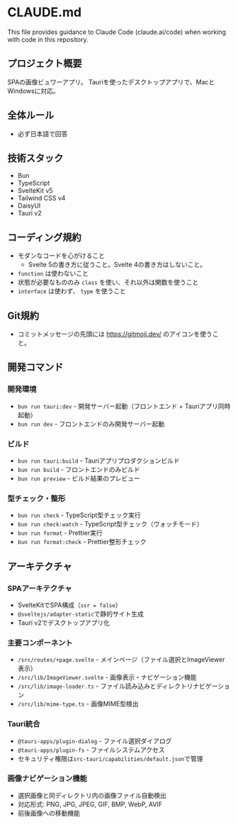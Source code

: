 # CLAUDE.md

This file provides guidance to Claude Code (claude.ai/code) when working with code in this repository.

## プロジェクト概要

SPAの画像ビュワーアプリ。
Tauriを使ったデスクトップアプリで、MacとWindowsに対応。

## 全体ルール

- 必ず日本語で回答

## 技術スタック

- Bun
- TypeScript
- SvelteKit v5
- Tailwind CSS v4
- DaisyUI
- Tauri v2

## コーディング規約

- モダンなコードを心がけること
  - Svelte 5の書き方に従うこと。Svelte 4の書き方はしないこと。
- `function` は使わないこと
- 状態が必要なもののみ `class` を使い、それ以外は関数を使うこと
- `interface` は使わず、 `type` を使うこと

## Git規約

- コミットメッセージの先頭には https://gitmoji.dev/ のアイコンを使うこと。

## 開発コマンド

### 開発環境

- `bun run tauri:dev` - 開発サーバー起動（フロントエンド + Tauriアプリ同時起動）
- `bun run dev` - フロントエンドのみ開発サーバー起動

### ビルド

- `bun run tauri:build` - Tauriアプリプロダクションビルド
- `bun run build` - フロントエンドのみビルド
- `bun run preview` - ビルド結果のプレビュー

### 型チェック・整形

- `bun run check` - TypeScript型チェック実行
- `bun run check:watch` - TypeScript型チェック（ウォッチモード）
- `bun run format` - Prettier実行
- `bun run format:check` - Prettier整形チェック

## アーキテクチャ

### SPAアーキテクチャ

- SvelteKitでSPA構成（`ssr = false`）
- `@sveltejs/adapter-static`で静的サイト生成
- Tauri v2でデスクトップアプリ化

### 主要コンポーネント

- `/src/routes/+page.svelte` - メインページ（ファイル選択とImageViewer表示）
- `/src/lib/ImageViewer.svelte` - 画像表示・ナビゲーション機能
- `/src/lib/image-loader.ts` - ファイル読み込みとディレクトリナビゲーション
- `/src/lib/mime-type.ts` - 画像MIME型検出

### Tauri統合

- `@tauri-apps/plugin-dialog` - ファイル選択ダイアログ
- `@tauri-apps/plugin-fs` - ファイルシステムアクセス
- セキュリティ権限は`src-tauri/capabilities/default.json`で管理

### 画像ナビゲーション機能

- 選択画像と同ディレクトリ内の画像ファイル自動検出
- 対応形式: PNG, JPG, JPEG, GIF, BMP, WebP, AVIF
- 前後画像への移動機能
